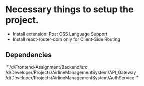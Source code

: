 # Necessary things to setup the project.

- Install extension: Post CSS Language Support
- Install react-router-dom only for Client-Side Routing

## Dependencies

'''/d/Frontend-Assignment/Backend/src
   /d/Developer/Projects/AirlineManagementSystem/API_Gateway
   /d/Developer/Projects/AirlineManagementSystem/AuthService '''
